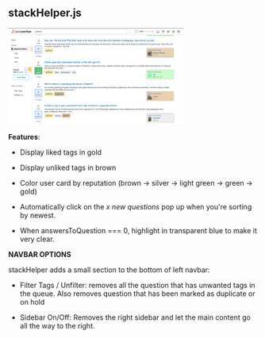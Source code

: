 ## stackHelper.js

<img src="/images/SC_12.png" width="70%">

**Features**:

* Display liked tags in gold

* Display unliked tags in brown

* Color user card by reputation (brown -> silver -> light green -> green -> gold)

* Automatically click on the *x new questions* pop up when you're sorting by newest.

* When answersToQuestion === 0, highlight in transparent blue to make it very clear.

**NAVBAR OPTIONS**

stackHelper adds a small section to the bottom of left navbar:

* Filter Tags / Unfilter: removes all the question that has unwanted tags in the queue. Also removes question that has been marked as duplicate or on hold

* Sidebar On/Off: Removes the right sidebar and let the main content go all the way to the right.
